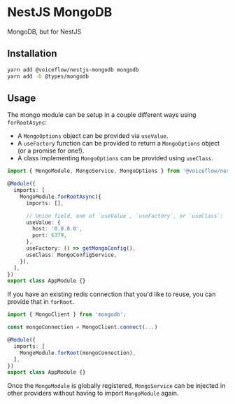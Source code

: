 # NestJS MongoDB

MongoDB, but for NestJS

## Installation

```sh
yarn add @voiceflow/nestjs-mongodb mongodb
yarn add -D @types/mongodb
```

## Usage

The mongo module can be setup in a couple different ways using `forRootAsync`:

- A `MongoOptions` object can be provided via `useValue`.
- A `useFactory` function can be provided to return a `MongoOptions` object (or a promise for one!).
- A class implementing `MongoOptions` can be provided using `useClass`.

```ts
import { MongoModule, MongoService, MongoOptions } from '@voiceflow/nestjs-mongodb';

@Module({
  imports: [
    MongoModule.forRootAsync({
      imports: [],

      // Union field, one of `useValue`, `useFactory`, or `useClass`:
      useValue: {
        host: '0.0.0.0',
        port: 6379,
      },
      useFactory: () => getMongoConfig(),
      useClass: MongoConfigService,
    }),
  ],
})
export class AppModule {}
```

If you have an existing redis connection that you'd like to reuse, you can provide that in `forRoot`.

```ts
import { MongoClient } from 'mongodb';

const mongoConnection = MongoClient.connect(...)

@Module({
  imports: [
    MongoModule.forRoot(mongoConnection),
  ],
})
export class AppModule {}
```

Once the `MongoModule` is globally registered, `MongoService` can be injected in other providers without having to import `MongoModule` again.
